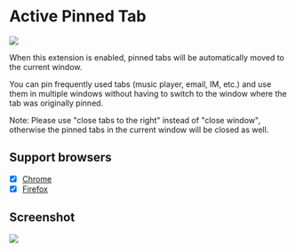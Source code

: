 # Active Pinned Tab
![](src/assets/images/icon-128.png)

When this extension is enabled, pinned tabs will be automatically moved to the current window.

You can pin frequently used tabs (music player, email, IM, etc.) and use them in multiple windows without having to switch to the window where the tab was originally pinned.

Note: Please use "close tabs to the right" instead of "close window", otherwise the pinned tabs in the current window will be closed as well.

## Support browsers
- [x] [Chrome]
- [x] [Firefox]

[Chrome]: https://chrome.google.com/webstore/detail/dldplpmpobeolcmolanaafacfcggjlpf
[Firefox]: https://addons.mozilla.org/firefox/addon/active-pinned-tab/

## Screenshot
![](res/screenshot.png)
